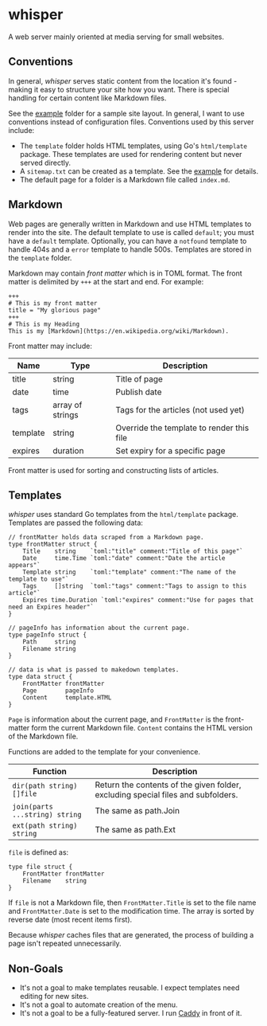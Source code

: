 # whisper

A web server mainly oriented at media serving for small websites.

## Conventions

In general, _whisper_ serves static content from the location it's found - making it easy to structure your site how you want. There is special handling for certain content like Markdown files.

See the [example](example) folder for a sample site layout. In general, I want to use conventions instead of configuration files. Conventions used by this server include:

* The `template` folder holds HTML templates, using Go's `html/template` package. These templates are used for rendering content but never served directly.
* A `sitemap.txt` can be created as a template. See the [example](example) for details.
* The default page for a folder is a Markdown file called `index.md`.

## Markdown

Web pages are generally written in Markdown and use HTML templates to render into the site. The default template to use is called `default`; you must have a `default` template. Optionally, you can have a `notfound` template to handle 404s and a `error` template to handle 500s. Templates are stored in the `template` folder.

Markdown may contain *front matter* which is in TOML format. The front matter is delimited by `+++` at the start and end. For example:

    +++
    # This is my front matter
    title = "My glorious page"
    +++
    # This is my Heading
    This is my [Markdown](https://en.wikipedia.org/wiki/Markdown).

Front matter may include:

Name     | Type             | Description
---------|------------------|------------------------------------------
title    | string           | Title of page
date     | time             | Publish date
tags     | array of strings | Tags for the articles (not used yet)
template | string           | Override the template to render this file
expires  | duration         | Set expiry for a specific page

Front matter is used for sorting and constructing lists of articles.

## Templates

_whisper_ uses standard Go templates from the `html/template` package. Templates are passed the following data:

    // frontMatter holds data scraped from a Markdown page.
    type frontMatter struct {
        Title    string    `toml:"title" comment:"Title of this page"`
        Date     time.Time `toml:"date" comment:"Date the article appears"`
        Template string    `toml:"template" comment:"The name of the template to use"`
        Tags     []string  `toml:"tags" comment:"Tags to assign to this article"`
	    Expires time.Duration `toml:"expires" comment:"Use for pages that need an Expires header"`
    }

    // pageInfo has information about the current page.
    type pageInfo struct {
        Path     string
        Filename string
    }

    // data is what is passed to makedown templates.
    type data struct {
        FrontMatter frontMatter
        Page        pageInfo
        Content     template.HTML
    }

`Page` is information about the current page, and `FrontMatter` is the front-matter form the current Markdown file. `Content` contains the HTML version of the Markdown file.

Functions are added to the template for your convenience.

Function                       | Description
-------------------------------|------------
`dir(path string) []file`      | Return the contents of the given folder, excluding special files and subfolders.
`join(parts ...string) string` | The same as path.Join
`ext(path string) string`      | The same as path.Ext

`file` is defined as:

    type file struct {
        FrontMatter frontMatter
        Filename    string
    }

If `file` is not a Markdown file, then `FrontMatter.Title` is set to the file name and `FrontMatter.Date` is set to the modification time. The array is sorted by reverse date (most recent items first).

Because _whisper_ caches files that are generated, the process of building a page isn't repeated unnecessarily.

## Non-Goals

* It's not a goal to make templates reusable. I expect templates need editing for new sites.
* It's not a goal to automate creation of the menu.
* It's not a goal to be a fully-featured server. I run [Caddy](https://caddyserver.com/) in front of it.
